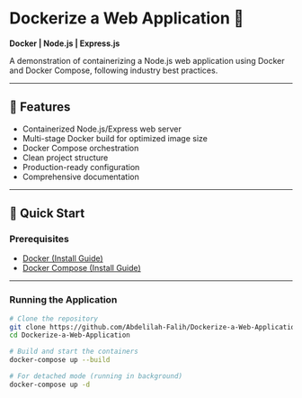 # Dockerize a Web Application 🐳

**Docker | Node.js | Express.js**

A demonstration of containerizing a Node.js web application using Docker and Docker Compose, following industry best practices.

---

## 🌟 Features

- Containerized Node.js/Express web server  
- Multi-stage Docker build for optimized image size  
- Docker Compose orchestration  
- Clean project structure  
- Production-ready configuration  
- Comprehensive documentation  

---

## 🚀 Quick Start

### Prerequisites

- [Docker (Install Guide)](https://docs.docker.com/get-docker/)
- [Docker Compose (Install Guide)](https://docs.docker.com/compose/install/)

---

### Running the Application

```bash
# Clone the repository
git clone https://github.com/Abdelilah-Falih/Dockerize-a-Web-Application.git
cd Dockerize-a-Web-Application

# Build and start the containers
docker-compose up --build

# For detached mode (running in background)
docker-compose up -d
